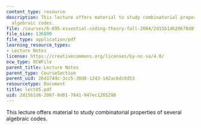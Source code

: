 ```yaml
---
content_type: resource
description: This lecture offers material to study combinatorial properties of several
  algebraic codes.
file: /courses/6-895-essential-coding-theory-fall-2004/2d15b1d620678d017841947ec1205298_lect05.pdf
file_size: 136800
file_type: application/pdf
learning_resource_types:
- Lecture Notes
license: https://creativecommons.org/licenses/by-nc-sa/4.0/
ocw_type: OCWFile
parent_title: Lecture Notes
parent_type: CourseSection
parent_uid: 26d174dc-3cc5-30d8-1243-142ac6dc6d53
resourcetype: Document
title: lect05.pdf
uid: 2d15b1d6-2067-8d01-7841-947ec1205298
---
```

This lecture offers material to study combinatorial properties of several algebraic codes.